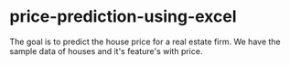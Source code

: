 # price-prediction-using-excel

The goal is to predict the house price for a real estate firm. 
We have the sample data of houses and it's feature's with price.
